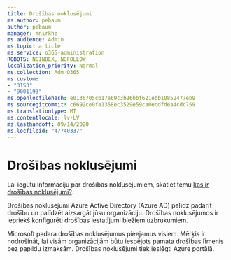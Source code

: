 ```yaml
---
title: Drošības noklusējumi
ms.author: pebaum
author: pebaum
manager: mnirkhe
ms.audience: Admin
ms.topic: article
ms.service: o365-administration
ROBOTS: NOINDEX, NOFOLLOW
localization_priority: Normal
ms.collection: Adm_O365
ms.custom:
- "3153"
- "9001193"
ms.openlocfilehash: e0136705cb17e69c3b26bbf621ebb10852477eb9
ms.sourcegitcommit: c6692ce0fa1358ec3529e59ca0ecdfdea4cdc759
ms.translationtype: MT
ms.contentlocale: lv-LV
ms.lasthandoff: 09/14/2020
ms.locfileid: "47740337"
---
```

# <a name="security-defaults"></a>Drošības noklusējumi

Lai iegūtu informāciju par drošības noklusējumiem, skatiet tēmu [kas ir drošības noklusējumi?](https://docs.microsoft.com/azure/active-directory/conditional-access/concept-conditional-access-security-defaults).

Drošības noklusējumi Azure Active Directory (Azure AD) palīdz padarīt drošību un palīdzēt aizsargāt jūsu organizāciju. Drošības noklusējumos ir iepriekš konfigurēti drošības iestatījumi biežiem uzbrukumiem.

Microsoft padara drošības noklusējumus pieejamus visiem. Mērķis ir nodrošināt, lai visām organizācijām būtu iespējots pamata drošības līmenis bez papildu izmaksām. Drošības noklusējumi tiek ieslēgti Azure portālā.
